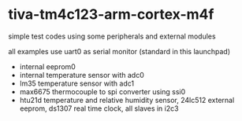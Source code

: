 # tiva-tm4c123-arm-cortex-m4f
simple test codes using some peripherals and external modules

all examples use uart0 as serial monitor (standard in this launchpad)

- internal eeprom0
- internal temperature sensor with adc0
- lm35 temperature sensor with adc1
- max6675 thermocouple to spi converter using ssi0
- htu21d temperature and relative humidity sensor, 24lc512 external eeprom, ds1307 real time clock, all slaves in i2c3
